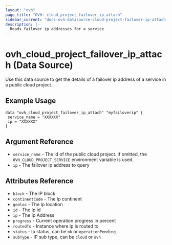 ```yaml
---
layout: "ovh"
page_title: "OVH: cloud_project_failover_ip_attach"
sidebar_current: "docs-ovh-datasource-cloud-project-failover-ip-attach-x"
description: |-
  Reads failover ip addresses for a service
---
```


# ovh_cloud_project_failover_ip_attach (Data Source)

Use this data source to get the details of a failover ip address of a service in a public cloud project.

## Example Usage

```hcl
data "ovh_cloud_project_failover_ip_attach" "myfailoverip" {
 service_name = "XXXXXX"
 ip = "XXXXXX"
}
```

## Argument Reference


* `service_name` - The id of the public cloud project. If omitted,
    the `OVH_CLOUD_PROJECT_SERVICE` environment variable is used. 
* `ip` - The failover ip address to query

## Attributes Reference

* `block` - The IP block
* `continentCode` - The Ip continent
* `geoloc` - The Ip location
* `id` - The Ip id
* `ip` - The Ip Address
* `progress` - Current operation progress in percent
* `routedTo` - Instance where ip is routed to
* `status` - Ip status, can be `ok` or `operationPending`
* `subType` - IP sub type, can be `cloud` or `ovh`
